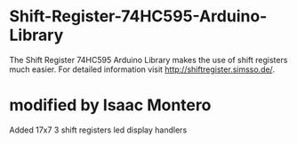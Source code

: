 # Shift-Register-74HC595-Arduino-Library
The Shift Register 74HC595 Arduino Library makes the use of shift registers much easier.
For detailed information visit http://shiftregister.simsso.de/.

# modified by Isaac Montero 
Added 17x7 3 shift registers led display handlers 
